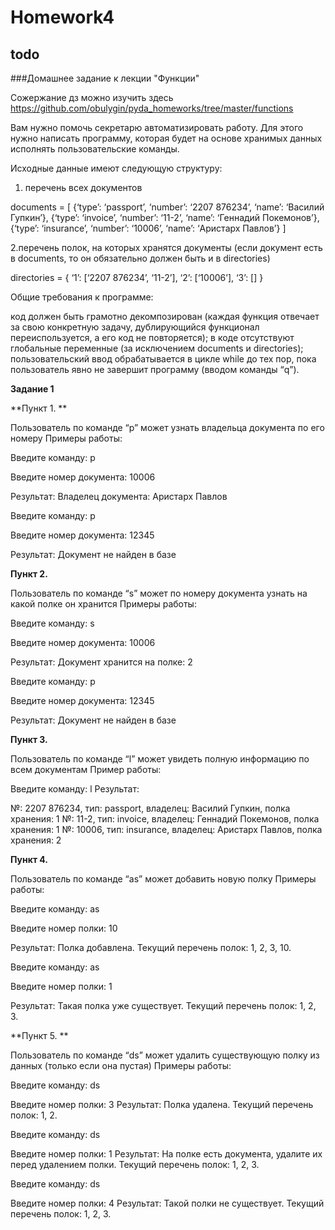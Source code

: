 # Homework4
## todo

###Домашнее задание к лекции "Функции"

Сожержание дз можно изучить здесь https://github.com/obulygin/pyda_homeworks/tree/master/functions

Вам нужно помочь секретарю автоматизировать работу. Для этого нужно написать программу, которая будет на основе хранимых данных исполнять пользовательские команды.

Исходные данные имеют следующую структуру:

1. перечень всех документов

documents = [
{‘type’: ‘passport’, ‘number’: ‘2207 876234’, ‘name’: ‘Василий Гупкин’},
{‘type’: ‘invoice’, ‘number’: ‘11-2’, ‘name’: ‘Геннадий Покемонов’},
{‘type’: ‘insurance’, ‘number’: ‘10006’, ‘name’: ‘Аристарх Павлов’}
]

2.перечень полок, на которых хранятся документы (если документ есть в documents, то он обязательно должен быть и в directories)

directories = {
‘1’: [‘2207 876234’, ‘11-2’],
‘2’: [‘10006’],
‘3’: []
}

Общие требования к программе:

код должен быть грамотно декомпозирован (каждая функция отвечает за свою конкретную задачу, дублирующийся функционал переиспользуется, а его код не повторяется);
в коде отсутствуют глобальные переменные (за исключением documents и directories);
пользовательский ввод обрабатывается в цикле while до тех пор, пока пользователь явно не завершит программу (вводом команды “q”).

**Задание 1**

**Пункт 1. **

Пользователь по команде “p” может узнать владельца документа по его номеру
Примеры работы:

Введите команду:
p

Введите номер документа:
10006

Результат:
Владелец документа: Аристарх Павлов

Введите команду:
p

Введите номер документа:
12345

Результат:
Документ не найден в базе

**Пункт 2.**

Пользователь по команде “s” может по номеру документа узнать на какой полке он хранится
Примеры работы:

Введите команду:
s

Введите номер документа:
10006

Результат:
Документ хранится на полке: 2

Введите команду:
p

Введите номер документа:
12345

Результат:
Документ не найден в базе

**Пункт 3.**

Пользователь по команде “l” может увидеть полную информацию по всем документам
Пример работы:

Введите команду:
l
Результат:

№: 2207 876234, тип: passport, владелец: Василий Гупкин, полка хранения: 1
№: 11-2, тип: invoice, владелец: Геннадий Покемонов, полка хранения: 1
№: 10006, тип: insurance, владелец: Аристарх Павлов, полка хранения: 2

**Пункт 4.**

Пользователь по команде “as” может добавить новую полку
Примеры работы:

Введите команду:
as

Введите номер полки:
10

Результат:
Полка добавлена. Текущий перечень полок: 1, 2, 3, 10.

Введите команду:
as

Введите номер полки:
1

Результат:
Такая полка уже существует. Текущий перечень полок: 1, 2, 3.

**Пункт 5. **

Пользователь по команде “ds” может удалить существующую полку из данных (только если она пустая)
Примеры работы:

Введите команду:
ds

Введите номер полки:
3
Результат:
Полка удалена. Текущий перечень полок: 1, 2.

Введите команду:
ds

Введите номер полки:
1
Результат:
На полке есть документа, удалите их перед удалением полки. Текущий перечень полок: 1, 2, 3.

Введите команду:
ds

Введите номер полки:
4
Результат:
Такой полки не существует. Текущий перечень полок: 1, 2, 3.